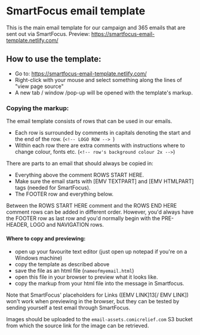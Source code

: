 # SmartFocus email template

This is the main email template for our campaign and 365 emails that are sent out via SmartFocus.
Preview: https://smartfocus-email-template.netlify.com/


## How to use the template:

- Go to: https://smartfocus-email-template.netlify.com/
- Right-click with your mouse and select something along the lines of "view page source"
- A new tab / window /pop-up will be opened with the template's markup.

### Copying the markup:

The email template consists of rows that can be used in our emails. 

 - Each row is surrounded by comments in capitals denoting the start and the end of the row. 
  (`<!-- LOGO ROW --> `)
 - Within each row there are extra comments with instructions where to change colour, fonts etc. 
  (`<!-- row's background colour 2x -->`)


There are parts to an email that should always be copied in: 
- Everything above the comment  ROWS START HERE.
- Make sure the email starts with [EMV TEXTPART] and [EMV HTMLPART] tags (needed for SmartFocus).
- The FOOTER row and everything below.

Between the ROWS START HERE comment and the ROWS END HERE comment rows can be added in different order.
However, you'd always have the FOOTER row as last row and you'd normally begin with the PRE-HEADER, LOGO and NAVIGATION rows.

#### Where to copy and previewing:
- open up your favourite text editor (just open up notepad if you're on a Windows machine)
- copy the template as described above
- save the file as an html file (`nameofmyemail.html`)
- open this file in your browser to preview what it looks like.
- copy the markup from your html file into the message in Smartfocus. 

Note that SmartFocus' placeholders for Links ([EMV LINK]13[/ EMV LINK]) won't work when previewing in the browser, but they can be tested by sending yourself a test email through SmartFocus.

Images should be uploaded to the `email-assets.comicrelief.com` S3 bucket from which the source link for the image can be retrieved.

